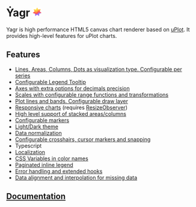 # Ẏagr <img src="./docs/assets/yagr.svg" width="24px" height="24px">

Yagr is high performance HTML5 canvas chart renderer based on [uPlot](https://github.com/leeoniya/uPlot). It provides high-level features for uPlot charts.

## Features

-   [Lines, Areas, Columns, Dots as visualization type. Configurable per series](./docs/api/visualization.md#visualization-types)
-   [Configurable Legend Tooltip](./docs/plugins/tooltip.md#tooltip)
-   [Axes with extra options for decimals precision](./docs/api/axes.md#axes)
-   [Scales with configurable range functions and transformations](./docs/api/scales.md#scales)
-   [Plot lines and bands. Configurable draw layer](./docs/plugins/plot-lines.md#plot-lines)
-   [Responsive charts](./docs/api/settings.md#settings.adaptive) (requires [ResizeObserver](https://developer.mozilla.org/en-US/docs/Web/API/ResizeObserver))
-   [High level support of stacked areas/columns](./docs/api/scales.md#stacking)
-   [Configurable markers](./docs/api/markers.md)
-   [Light/Dark theme](./docs/api/settings.md#Theme)
-   [Data normalization](./docs/api/scales.md#Normalization)
-   [Configurable crosshairs, cursor markers and snapping](./docs/api/cursor.md#cursor)
-   Typescript
-   [Localization](./docs/api/settings.md#localization)
-   [CSS Variables in color names](./docs/api/css.md#css)
-   [Paginated inline legend](./docs/plugins/legend.md#legend)
-   [Error handling and extended hooks](./docs/api/lifecycle.md#hooks)
-   [Data alignment and interpolation for missing data](./docs/api/data-processing.md#data-alignment)

## [Documentation](./docs/index.md)
